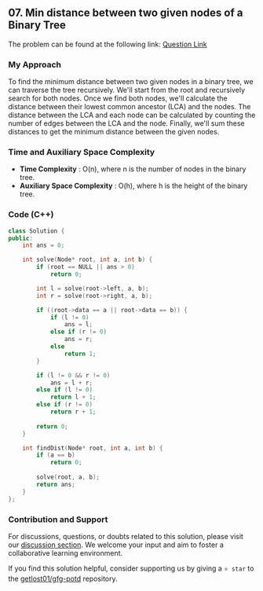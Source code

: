 ## 07. Min distance between two given nodes of a Binary Tree
The problem can be found at the following link: [Question Link](https://www.geeksforgeeks.org/problems/min-distance-between-two-given-nodes-of-a-binary-tree/1)

### My Approach
To find the minimum distance between two given nodes in a binary tree, we can traverse the tree recursively. We'll start from the root and recursively search for both nodes. Once we find both nodes, we'll calculate the distance between their lowest common ancestor (LCA) and the nodes. The distance between the LCA and each node can be calculated by counting the number of edges between the LCA and the node. Finally, we'll sum these distances to get the minimum distance between the given nodes.

### Time and Auxiliary Space Complexity

- **Time Complexity** : O(n), where n is the number of nodes in the binary tree.
- **Auxiliary Space Complexity** : O(h), where h is the height of the binary tree.

### Code (C++)
```cpp
class Solution {
public:
    int ans = 0;

    int solve(Node* root, int a, int b) {
        if (root == NULL || ans > 0) 
            return 0;

        int l = solve(root->left, a, b);
        int r = solve(root->right, a, b);

        if ((root->data == a || root->data == b)) {
            if (l != 0) 
                ans = l;
            else if (r != 0) 
                ans = r;
            else 
                return 1;
        }

        if (l != 0 && r != 0) 
            ans = l + r;
        else if (l != 0) 
            return l + 1;
        else if (r != 0) 
            return r + 1;
        
        return 0;
    }

    int findDist(Node* root, int a, int b) {
        if (a == b) 
            return 0;
        
        solve(root, a, b);
        return ans;
    }
};
```

### Contribution and Support

For discussions, questions, or doubts related to this solution, please visit our [discussion section](https://github.com/getlost01/gfg-potd/discussions). We welcome your input and aim to foster a collaborative learning environment.

If you find this solution helpful, consider supporting us by giving a `⭐ star` to the [getlost01/gfg-potd](https://github.com/getlost01/gfg-potd) repository.